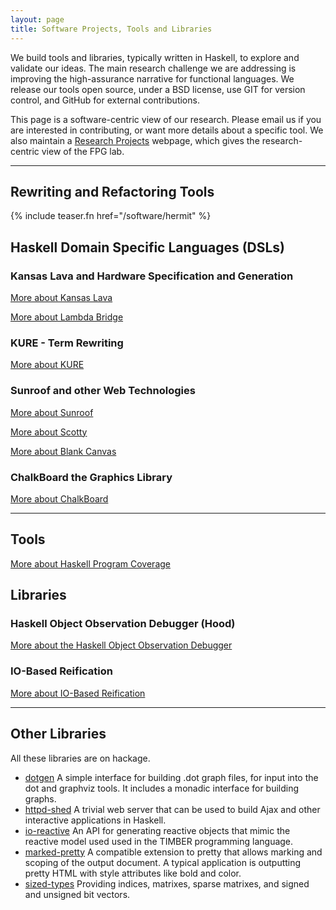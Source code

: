 ```yaml
---
layout: page
title: Software Projects, Tools and Libraries
---
```

We build tools and libraries, typically written in Haskell, to explore and validate our
ideas. The main research challenge we are addressing is improving the
high-assurance narrative for functional languages. We release our tools
open source, under a BSD license, use GIT for version control, and
GitHub for external contributions.

This page is a software-centric view of our research. Please email us if you
are interested in contributing, or want more details about a specific
tool. We also maintain a [Research Projects](/research) webpage,
which gives the research-centric view of the FPG lab.

-----------------------------------------------------------

## Rewriting and Refactoring Tools

{% include teaser.fn href="/software/hermit" %}

## Haskell Domain Specific Languages (DSLs)

### Kansas Lava and Hardware Specification and Generation

<a href="/software/kansas-lava" class="teaser">More about Kansas Lava</a>

<a href="/software/lambda-bridge" class="teaser">More about Lambda Bridge</a>

### KURE - Term Rewriting

<a href="/software/kure" class="teaser">More about KURE</a>

### Sunroof and other Web Technologies

<a href="/software/sunroof" class="teaser">More about Sunroof</a>

<a href="/software/scotty" class="teaser">More about Scotty</a>

<a href="/software/blank-canvas" class="teaser">More about Blank Canvas</a>

### ChalkBoard the Graphics Library

<a href="/software/chalkboard" class="teaser">More about ChalkBoard</a>

----------------------------------------------------------------

## Tools

<a href="/software/hpc" class="teaser">More about Haskell Program Coverage</a>

## Libraries

### Haskell Object Observation Debugger (Hood)

<a href="/software/hood" class="teaser">More about the Haskell Object Observation Debugger</a>

### IO-Based Reification

<a href="/software/data-reify" class="teaser">More about IO-Based Reification</a>


-----------------------------------------------------------

Other Libraries
---------------

All these libraries are on hackage.

-   [dotgen](http://hackage.haskell.org/package/dotgen) A simple
    interface for building .dot graph files, for input into the dot and
    graphviz tools. It includes a monadic interface for building graphs.
-   [httpd-shed](http://hackage.haskell.org/package/httpd-shed) A
    trivial web server that can be used to build Ajax and other
    interactive applications in Haskell.
-   [io-reactive](http://hackage.haskell.org/package/io-reactive) An API
    for generating reactive objects that mimic the reactive model used
    used in the TIMBER programming language.
-   [marked-pretty](http://hackage.haskell.org/package/marked-pretty) A
    compatible extension to pretty that allows marking and scoping of
    the output document. A typical application is outputting pretty HTML
    with style attributes like bold and color.
-   [sized-types](http://hackage.haskell.org/package/sized-types)
    Providing indices, matrixes, sparse matrixes, and signed and
    unsigned bit vectors.

